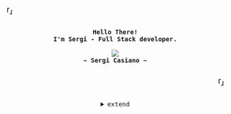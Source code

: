 <!-- Profile -->
<p align="left"><strong><samp>「」</samp></strong></p>
    <p align="center">
      <samp><br>
            <b>
            Hello There!
        <br>
            I'm Sergi - Full Stack developer.
            </b>
        <br>
        <br>
          <image src="https://readme-typing-svg.herokuapp.com/?font=Iosevka&size=25&color=ff0000&center=true&width=410&height=45&lines=Full+Stack+Developer.">
        <br>
            <b>
            ~ Sergi Casiano ~
            </b>
        <br>
      </samp><br>
    </p>
<p align="right"><strong><samp>「」</samp></strong></p>

<br>

<details align="center">
<summary><samp>extend</samp></summary>

<h2></h2><br>

<!-- Contact Me -->
<p align="center">
    <samp>
        <h3>Social Media</h3>
        <a href="https://discord.com/users/752293431283548160" target="_blank"><img src="https://img.shields.io/badge/Discord-7289DA?style=for-the-badge&logo=discord&logoColor=white" alt="discord"></a>
        <a href="https://www.linkedin.com/in/sergi-casiano-88a096273/" target="_blank"><img src="https://img.shields.io/badge/LinkedIn-0077B5?style=for-the-badge&logo=Linkedin&logoColor=white" alt="Linkedin"></a>
    </samp>
</p>

<!-- Github Stats -->
<p align="center">
  <samp>
      <details>
  <summary>Skills</summary>
      <br/>
        <p>:man_technologist: TypeScript, JavaScript, HTML</p>
        <p>:gear: React, Next.js, Redux, Angular</p>
       <p>:eye: SASS, CSS, Bootstrap</p>
        <p>:minidisc: MongoDB, Node.js , Mongoose, Express</p>
        <p>:warning: Unit Testing, Jest</p>
      <br/>
    </details>
    <details>
  <summary>My Profile Stats</summary>
      <br/>
        <img alt="GitHub Stats" src="https://github-readme-stats.vercel.app/api?username=sergiics9&show_icons=true&theme=radical"/>
      <br/>
    </details>
    <details> 
      <summary>My Most Used Languages</summary>
        <br/>
          <img alt="Top Language" src="https://github-readme-stats.vercel.app/api/top-langs/?username=sergiics9&layout=compact&hide_border=true"/>
        <br/>
        <b>Note:</b> Top languages is only a metric of the languages my public code consists of and doesn't reflect experience or skill level.
      <br/>
    </details>
  </samp>
</p>
